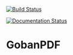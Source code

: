 
[![Build Status](https://travis-ci.org/alexpenson/GobanPDF.svg?branch=master)](https://travis-ci.org/alexpenson/GobanPDF)

[![Documentation Status](https://readthedocs.org/projects/gobanpdf/badge/?version=latest)](https://gobanpdf.readthedocs.io/en/latest/?badge=latest)
        
# GobanPDF
